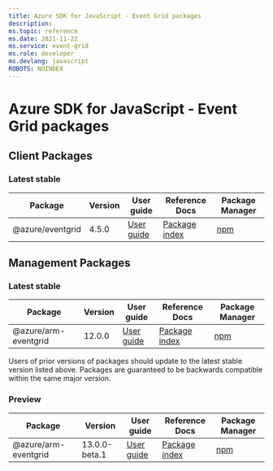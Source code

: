 ```yaml
---
title: Azure SDK for JavaScript - Event Grid packages
description: 
ms.topic: reference
ms.date: 2021-11-22
ms.service: event-grid
ms.role: developer
ms.devlang: javascript
ROBOTS: NOINDEX
---
```


# Azure SDK for JavaScript - Event Grid packages

## Client Packages

### Latest stable

| Package               | Version          | User guide                           | Reference Docs                             | Package Manager                |
|-----------------------|------------------|--------------------------------------|--------------------------------------------|--------------------------------|
| @azure/eventgrid  | 4.5.0 | [User guide](/javascript/sdk-demo/event-grid/latest-stable/azure-eventgrid/readme.md)  | [Package index](/javascript/sdk-demo/event-grid/latest-stable/azure-eventgrid)  | [npm](https://www.npmjs.com/package/@azure/eventgrid) |

 

 


 



 


## Management Packages

### Latest stable

| Package               | Version          | User guide                           | Reference Docs                             | Package Manager                |
|-----------------------|------------------|--------------------------------------|--------------------------------------------|--------------------------------|
| @azure/arm-eventgrid  | 12.0.0 | [User guide](/javascript/sdk-demo/event-grid/latest-stable/azure-arm-eventgrid/readme.md)  | [Package index](/javascript/sdk-demo/event-grid/latest-stable/azure-arm-eventgrid)  | [npm](https://www.npmjs.com/package/@azure/arm-eventgrid) |

Users of prior versions of  packages should update to the latest stable version listed above.  Packages are guaranteed to be backwards compatible within the same major version.

 


### Preview

| Package               | Version          | User guide                           | Reference Docs                             | Package Manager                |
|-----------------------|------------------|--------------------------------------|--------------------------------------------|--------------------------------|
| @azure/arm-eventgrid  | 13.0.0-beta.1 | [User guide](/javascript/sdk-demo/event-grid/preview/azure-arm-eventgrid/readme.md)  | [Package index](/javascript/sdk-demo/event-grid/preview/azure-arm-eventgrid)  | [npm](https://www.npmjs.com/package/@azure/arm-eventgrid) |

 


 





 
